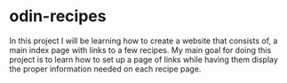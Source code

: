 # odin-recipes

In this project I will be learning how to create a website
that consists of, a main index page with links to a few recipes. My main goal for doing this project is to learn 
how to set up a page of links while having them display the
proper information needed on each recipe page. 